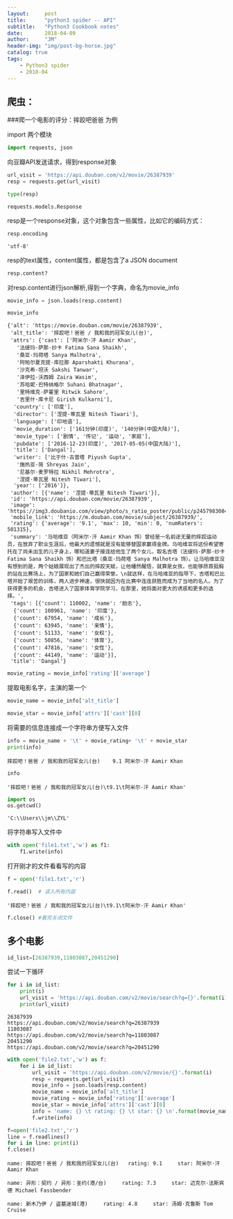 ```yaml
---
layout:     post
title:      "python3 spider -- API"
subtitle:   "Python3 Cookbook notes"
date:       2018-04-09
author:     "JM"
header-img: "img/post-bg-horse.jpg"
catalog: true
tags:
    - Python3 spider
	- 2018-04
---
```


## 爬虫：

###爬一个电影的评分：摔跤吧爸爸 为例

import 两个模块


```python
import requests, json
```

向豆瓣API发送请求，得到response对象


```python
url_visit = 'https://api.douban.com/v2/movie/26387939'
resp = requests.get(url_visit)
```


```python
type(resp)
```




    requests.models.Response



resp是一个response对象，这个对象包含一些属性，比如它的编码方式：


```python
resp.encoding
```




    'utf-8'


resp的text属性，content属性，都是包含了a JSON document

```python
resp.content?
```

对resp.content进行json解析,得到一个字典，命名为movie_info


```python
movie_info = json.loads(resp.content)
```


```python
movie_info
```




    {'alt': 'https://movie.douban.com/movie/26387939',
     'alt_title': '摔跤吧！爸爸 / 我和我的冠军女儿(台)',
     'attrs': {'cast': ['阿米尔·汗 Aamir Khan',
       '法缇玛·萨那·纱卡 Fatima Sana Shaikh',
       '桑亚·玛荷塔 Sanya Malhotra',
       '阿帕尔夏克提·库拉那 Aparshakti Khurana',
       '沙克希·坦沃 Sakshi Tanwar',
       '泽伊拉·沃西姆 Zaira Wasim',
       '苏哈妮·巴特纳格尔 Suhani Bhatnagar',
       '里特维克·萨霍里 Ritwik Sahore',
       '吉里什·库卡尼 Girish Kulkarni'],
      'country': ['印度'],
      'director': ['涅提·蒂瓦里 Nitesh Tiwari'],
      'language': ['印地语'],
      'movie_duration': ['161分钟(印度)', '140分钟(中国大陆)'],
      'movie_type': ['剧情', '传记', '运动', '家庭'],
      'pubdate': ['2016-12-23(印度)', '2017-05-05(中国大陆)'],
      'title': ['Dangal'],
      'writer': ['比于什·古普塔 Piyush Gupta',
       '施热亚·简 Shreyas Jain',
       '尼基尔·麦罗特拉 Nikhil Mehrotra',
       '涅提·蒂瓦里 Nitesh Tiwari'],
      'year': ['2016']},
     'author': [{'name': '涅提·蒂瓦里 Nitesh Tiwari'}],
     'id': 'https://api.douban.com/movie/26387939',
     'image': 'https://img3.doubanio.com/view/photo/s_ratio_poster/public/p2457983084.jpg',
     'mobile_link': 'https://m.douban.com/movie/subject/26387939/',
     'rating': {'average': '9.1', 'max': 10, 'min': 0, 'numRaters': 501315},
     'summary': '马哈维亚（阿米尔·汗 Aamir Khan 饰）曾经是一名前途无量的摔跤运动员，在放弃了职业生涯后，他最大的遗憾就是没有能够替国家赢得金牌。马哈维亚将这份希望寄托在了尚未出生的儿子身上，哪知道妻子接连给他生了两个女儿，取名吉塔（法缇玛·萨那·纱卡 Fatima Sana Shaikh 饰）和巴比塔（桑亚·玛荷塔 Sanya Malhotra 饰）。让马哈维亚没有想到的是，两个姑娘展现出了杰出的摔跤天赋，让他幡然醒悟，就算是女孩，也能够昂首挺胸的站在比赛场上，为了国家和她们自己赢得荣誉。\n就这样，在马哈维亚的指导下，吉塔和巴比塔开始了艰苦的训练，两人进步神速，很快就因为在比赛中连连获胜而成为了当地的名人。为了获得更多的机会，吉塔进入了国家体育学院学习，在那里，她将面对更大的诱惑和更多的选择。',
     'tags': [{'count': 110002, 'name': '励志'},
      {'count': 100961, 'name': '印度'},
      {'count': 67954, 'name': '成长'},
      {'count': 63945, 'name': '亲情'},
      {'count': 51133, 'name': '女权'},
      {'count': 50856, 'name': '体育'},
      {'count': 47816, 'name': '女性'},
      {'count': 44149, 'name': '运动'}],
     'title': 'Dangal'}




```python
movie_rating = movie_info['rating']['average']
```

提取电影名字，主演的第一个


```python
movie_name = movie_info['alt_title']
```


```python
movie_star = movie_info['attrs']['cast'][0] 
```

将需要的信息连接成一个字符串方便写入文件


```python
info = movie_name + '\t' + movie_rating+ '\t' + movie_star 
print(info)
```

    摔跤吧！爸爸 / 我和我的冠军女儿(台)	9.1	阿米尔·汗 Aamir Khan
    


```python
info
```




    '摔跤吧！爸爸 / 我和我的冠军女儿(台)\t9.1\t阿米尔·汗 Aamir Khan'




```python
import os
os.getcwd()
```




    'C:\\Users\\jm\\ZYL'



将字符串写入文件中


```python
with open('file1.txt','w') as f1:
    f1.write(info)
```

打开刚才的文件看看写的内容


```python
f = open('file1.txt','r')
```


```python
f.read()  # 读入所有内容
```




    '摔跤吧！爸爸 / 我和我的冠军女儿(台)\t9.1\t阿米尔·汗 Aamir Khan'




```python
f.close() #看完关闭文件
```


## 多个电影


```python
id_list=[26387939,11803087,20451290]
```

尝试一下循环


```python
for i in id_list: 
    print(i)
    url_visit = 'https://api.douban.com/v2/movie/search?q={}'.format(i)
    print(url_visit)
```

    26387939
    https://api.douban.com/v2/movie/search?q=26387939
    11803087
    https://api.douban.com/v2/movie/search?q=11803087
    20451290
    https://api.douban.com/v2/movie/search?q=20451290
    


```python
with open('file2.txt','w') as f:
    for i in id_list:
        url_visit = 'https://api.douban.com/v2/movie/{}'.format(i)
        resp = requests.get(url_visit)
        movie_info = json.loads(resp.content)
        movie_name = movie_info['alt_title']
        movie_rating = movie_info['rating']['average']
        movie_star = movie_info['attrs']['cast'][0]
        info = 'name: {} \t rating: {} \t star: {} \n'.format(movie_name,movie_rating,movie_star)
        f.write(info)
```


```python
f=open('file2.txt','r')
line = f.readlines()
for i in line: print(i)
f.close()
```

    name: 摔跤吧！爸爸 / 我和我的冠军女儿(台) 	 rating: 9.1 	 star: 阿米尔·汗 Aamir Khan 
    
    name: 异形：契约 / 异形：圣约(港/台) 	 rating: 7.3 	 star: 迈克尔·法斯宾德 Michael Fassbender 
    
    name: 新木乃伊 / 盗墓迷城(港) 	 rating: 4.8 	 star: 汤姆·克鲁斯 Tom Cruise 
    
    
